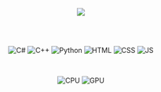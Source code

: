<div align="center">
  
<img src="https://c.tenor.com/gUZ8sJXn19YAAAAC/cat-girl-ears-ear.gif">

<br><br>

![C#](https://img.shields.io/badge/-C%23-9cf?style=for-the-badge&logo=c-sharp&logoColor=black)
![C++](https://img.shields.io/badge/-C%2B%2B-ff69b4?style=for-the-badge&logo=cplusplus&logoColor=white)
![Python](https://img.shields.io/badge/-PYTHON-9cf?style=for-the-badge&logo=python&logoColor=black)
![HTML](https://img.shields.io/badge/-HTML5-ff69b4?style=for-the-badge&logo=html5&logoColor=white)
![CSS](https://img.shields.io/badge/-CSS-9cf?style=for-the-badge&logo=CSS3&logoColor=black)
![JS](https://img.shields.io/badge/-JS-ff69b4?style=for-the-badge&logo=javascript&logoColor=white)

<br>

![CPU](https://img.shields.io/badge/AMD-Ryzen_9_7950X3D-ED1C24?style=for-the-badge&logo=amd&logoColor=white)
![GPU](https://img.shields.io/badge/NVIDIA-RTX5090-76B900?style=for-the-badge&logo=nvidia&logoColor=white)
